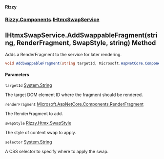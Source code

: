 #### [Rizzy](index 'index')
### [Rizzy.Components](Rizzy.Components 'Rizzy.Components').[IHtmxSwapService](Rizzy.Components.IHtmxSwapService 'Rizzy.Components.IHtmxSwapService')

## IHtmxSwapService.AddSwappableFragment(string, RenderFragment, SwapStyle, string) Method

Adds a RenderFragment to the service for later rendering.

```csharp
void AddSwappableFragment(string targetId, Microsoft.AspNetCore.Components.RenderFragment renderFragment, Rizzy.Htmx.SwapStyle swapStyle=Rizzy.Htmx.SwapStyle.outerHTML, string? selector=null);
```
#### Parameters

<a name='Rizzy.Components.IHtmxSwapService.AddSwappableFragment(string,Microsoft.AspNetCore.Components.RenderFragment,Rizzy.Htmx.SwapStyle,string).targetId'></a>

`targetId` [System.String](https://docs.microsoft.com/en-us/dotnet/api/System.String 'System.String')

The target DOM element ID where the fragment should be rendered.

<a name='Rizzy.Components.IHtmxSwapService.AddSwappableFragment(string,Microsoft.AspNetCore.Components.RenderFragment,Rizzy.Htmx.SwapStyle,string).renderFragment'></a>

`renderFragment` [Microsoft.AspNetCore.Components.RenderFragment](https://docs.microsoft.com/en-us/dotnet/api/Microsoft.AspNetCore.Components.RenderFragment 'Microsoft.AspNetCore.Components.RenderFragment')

The RenderFragment to add.

<a name='Rizzy.Components.IHtmxSwapService.AddSwappableFragment(string,Microsoft.AspNetCore.Components.RenderFragment,Rizzy.Htmx.SwapStyle,string).swapStyle'></a>

`swapStyle` [Rizzy.Htmx.SwapStyle](https://docs.microsoft.com/en-us/dotnet/api/Rizzy.Htmx.SwapStyle 'Rizzy.Htmx.SwapStyle')

The style of content swap to apply.

<a name='Rizzy.Components.IHtmxSwapService.AddSwappableFragment(string,Microsoft.AspNetCore.Components.RenderFragment,Rizzy.Htmx.SwapStyle,string).selector'></a>

`selector` [System.String](https://docs.microsoft.com/en-us/dotnet/api/System.String 'System.String')

A CSS selector to specify where to apply the swap.